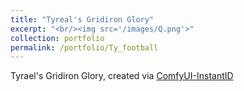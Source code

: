 ```yaml
---
title: "Tyreal's Gridiron Glory"
excerpt: "<br/><img src='/images/Q.png'>"
collection: portfolio
permalink: /portfolio/Ty_football
---
```


Tyrael's Gridiron Glory, created via [ComfyUI-InstantID](https://github.com/ZHO-ZHO-ZHO/ComfyUI-InstantID)
